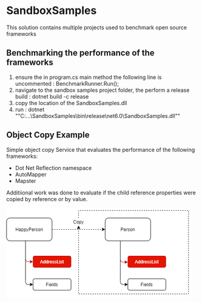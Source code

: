 # SandboxSamples

This solution contains multiple projects used to benchmark open source frameworks

## Benchmarking the performance of the frameworks

1) ensure the in program.cs main method the following line is uncommented : BenchmarkRunner.Run<ObjectCopyService>();
2) navigate to the sandbox samples project folder, the perform a release build : dotnet build -c release
3) copy the location of the SandboxSamples.dll
4) run : dotnet ""C:\...\SandboxSamples\bin\release\net6.0\SandboxSamples.dll""

## Object Copy Example

Simple object copy Service that evaluates the performance of the following frameworks:

- Dot Net Reflection namespace
- AutoMapper
- Mapster

Additiional work was done to evaluate if the child reference properties were copied by reference or by value.

![Object graph](BenchmarkExample\docs\images\ObjectCopy.png)
